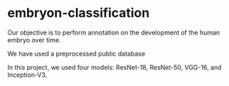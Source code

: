 # embryon-classification
Our objective is to perform annotation on the development of the human embryo over time.

We have used a preprocessed public database 

In this project, we used four models: ResNet-18, ResNet-50, VGG-16, and Inception-V3. 
